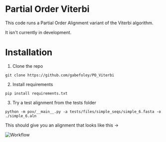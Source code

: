 # Partial Order Viterbi

This code runs a Partial Order Alignment variant of the Viterbi algorithm.

It isn't currently in development.


# Installation

1. Clone the repo

```
git clone https://github.com/gabefoley/PO_Viterbi
```

2. Install requirements

```
pip install requirements.txt
```

3. Try a test alignment from the tests folder

```
python -m pov/__main__.py -a tests/files/simple_seqs/simple_6.fasta -o ./simple_6.aln
```

This should give you an alignment that looks like this ->


![Workflow](https://raw.githubusercontent.com/gabefoley/PO_Viterbi/main/images/alignment.png)